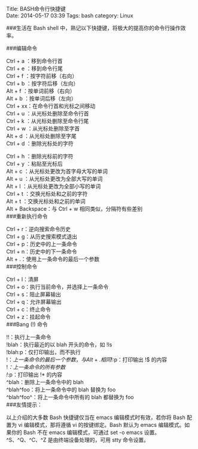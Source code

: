 Title: BASH命令行快捷键  
Date: 2014-05-17 03:39
Tags: bash
category: Linux

###生活在 Bash shell 中，熟记以下快捷键，将极大的提高你的命令行操作效率。  
  
###编辑命令  
  
Ctrl + a ：移到命令行首  
Ctrl + e ：移到命令行尾  
Ctrl + f ：按字符前移（右向）  
Ctrl + b ：按字符后移（左向）  
Alt + f ：按单词前移（右向）  
Alt + b ：按单词后移（左向）  
Ctrl + xx：在命令行首和光标之间移动  
Ctrl + u ：从光标处删除至命令行首  
Ctrl + k ：从光标处删除至命令行尾  
Ctrl + w ：从光标处删除至字首  
Alt + d ：从光标处删除至字尾  
Ctrl + d ：删除光标处的字符  
<!--more-->
Ctrl + h ：删除光标前的字符  
Ctrl + y ：粘贴至光标后  
Alt + c ：从光标处更改为首字母大写的单词  
Alt + u ：从光标处更改为全部大写的单词  
Alt + l ：从光标处更改为全部小写的单词  
Ctrl + t ：交换光标处和之前的字符  
Alt + t ：交换光标处和之前的单词  
Alt + Backspace：与 Ctrl + w 相同类似，分隔符有些差别  
###重新执行命令  
  
Ctrl + r：逆向搜索命令历史  
Ctrl + g：从历史搜索模式退出  
Ctrl + p：历史中的上一条命令  
Ctrl + n：历史中的下一条命令  
Alt + .：使用上一条命令的最后一个参数  
###控制命令  
  
Ctrl + l：清屏  
Ctrl + o：执行当前命令，并选择上一条命令  
Ctrl + s：阻止屏幕输出  
Ctrl + q：允许屏幕输出  
Ctrl + c：终止命令  
Ctrl + z：挂起命令  
###Bang (!) 命令  
  
!!：执行上一条命令  
!blah：执行最近的以 blah 开头的命令，如 !ls  
!blah:p：仅打印输出，而不执行  
!$：上一条命令的最后一个参数，与 Alt + . 相同  
!$:p：打印输出 !$ 的内容  
!*：上一条命令的所有参数  
!*:p：打印输出 !* 的内容  
^blah：删除上一条命令中的 blah  
^blah^foo：将上一条命令中的 blah 替换为 foo  
^blah^foo^：将上一条命令中所有的 blah 都替换为 foo  
###友情提示：  
  
以上介绍的大多数 Bash 快捷键仅当在 emacs 编辑模式时有效，若你将 Bash 配置为 vi 编辑模式，那将遵循 vi 的按键绑定。Bash 默认为 emacs 编辑模式。如果你的 Bash 不在 emacs 编辑模式，可通过 set -o emacs 设置。  
^S、^Q、^C、^Z 是由终端设备处理的，可用 stty 命令设置。  
